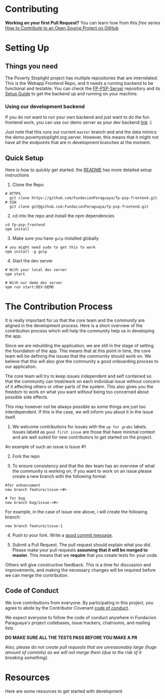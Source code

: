 # Contributing


**Working on your first Pull Request?** You can learn how from this _free_ series
[How to Contribute to an Open Source Project on GitHub](https://egghead.io/courses/how-to-contribute-to-an-open-source-project-on-github)

# Setting Up

## Things you need

The Poverty Stoplight project has multiple repositories that are interrelated. This is the Webapp Frontend Repo, and it needs a running backend to be functional and testable. You can check the [FP-PSP-Server](https://github.com/FundacionParaguaya/FP-PSP-SERVER.) repository and its [Setup Guide](https://github.com/FundacionParaguaya/FP-PSP-SERVER/blob/master/docs/RUN.md) to get the backend up and running on your machine.

### Using our development backend
If you do not want to run your own backend and just want to do the fun frontend work, you can use our demo server as your dev backend [link](https://povstop-backend-dev.herokuapp.com/) :)

Just note that this runs our current `master` branch and and the data mimics the demo.povertystoplight.org server. However, this means that it might not have all the endpoints that are in development branches at the moment.


## Quick Setup

Here is how to quickly get started. the [README](README.md) has more detailed setup instructions

1. Clone the Repo
```
# HTTPS
  git clone https://github.com/FundacionParaguaya/fp-psp-frontend.git
# SSH
  git clone git@github.com:FundacionParaguaya/fp-psp-frontend.git
```
2. cd into the repo and install the npm dependencies
```
cd fp-psp-frontend
npm install
```
3. Make sure you have `gulp` installed globally
```
# you might need sudo to get this to work
npm install -g gulp
```
4. Start the dev server
```
# With your local dev server
npm start

# With our demo dev server
npm run start:DEV-DEMO
```


# The Contribution Process

It is really important for us that the core team and the community are aligned in the development process. Here is a short overview of the contribution process which will help the community help us in developing the app.

Since we are rebuilding the application, we are still in the stage of setting the foundation of the app. This means that at this point in time, the core team will be defining the issues that the community should work on. We believe that this will also give the community a good onboarding process to our application.

The core team will try to keep issues independent and self contained so that the community can treat/work on each individual issue without concern of it affecting others or other parts of the system. This also gives you the freedom to work on what you want without being too concerned about possible side effects.

This may however not be always possible as some things are just too interdependent. If this is the case, we will inform you about it in the issue itself.

1. We welcome contributions for issues with the `up for grabs` labels. Issues labeld as `good first issue` are those that have minimal context and are well suited for new contributors to get started on the project.

An example of such an issue is Issue #1

2. Fork the repo

3. To ensure consistency and that the dev team has an overview of what the community is working on, if you want to work on an issue please create a new branch with the following format


```
#for enhancement
new branch feature/issue-<#>

# for bug
new branch bug/issue-<#>
```

For example, in the case of issue one above, i will create the following branch:

```
new branch feature/issue-1
```

4. Push to your fork. Write a [good commit message][commit].

  [commit]: http://tbaggery.com/2008/04/19/a-note-about-git-commit-messages.html


5. Submit a Pull Request. The pull request should explain what you did. Please make your pull requests **assuming that it will be merged to master**. This means that we **require** that you create tests for your code.

Others will give constructive feedback.
This is a time for discussion and improvements,
and making the necessary changes will be required before we can
merge the contribution.

## Code of Conduct
We love contributions from everyone.
By participating in this project,
you agree to abide by the Contributor Covenant [code of conduct].

  [code of conduct]: https://www.contributor-covenant.org/version/1/4/code-of-conduct.html

We expect everyone to follow the code of conduct
anywhere in Fundacion Paraguaya's project codebases,
issue trackers, chatrooms, and mailing lists.


**DO MAKE SURE ALL THE TESTS PASS BEFORE YOU MAKE A PR**

*Also, please do not create pull requests that are unreasonably large (huge amount of commits) as we will not merge them (due to the risk of it breaking something).*

# Resources

Here are some resources to get started with development
